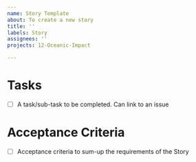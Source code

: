 ```yaml
---
name: Story Template
about: To create a new story
title: ''
labels: Story
assignees: ''
projects: 12-Oceanic-Impact

---
```


# Tasks
- [ ] A task/sub-task to be completed. Can link to an issue
# Acceptance Criteria
- [ ] Acceptance criteria to sum-up the requirements of the Story
